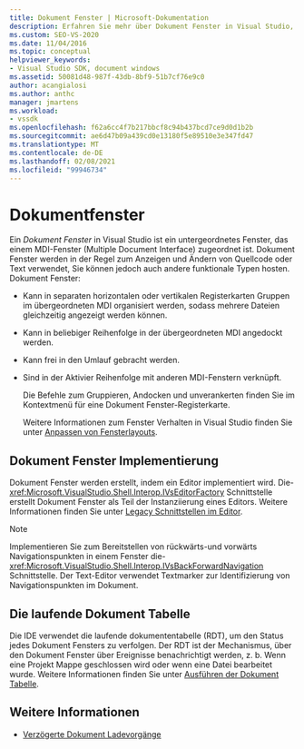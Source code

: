 ```yaml
---
title: Dokument Fenster | Microsoft-Dokumentation
description: Erfahren Sie mehr über Dokument Fenster in Visual Studio, einschließlich der Implementierung und der Art und Weise, wie die laufende Dokument Tabelle (RDT) ihren Status nachverfolgt.
ms.custom: SEO-VS-2020
ms.date: 11/04/2016
ms.topic: conceptual
helpviewer_keywords:
- Visual Studio SDK, document windows
ms.assetid: 50081d48-987f-43db-8bf9-51b7cf76e9c0
author: acangialosi
ms.author: anthc
manager: jmartens
ms.workload:
- vssdk
ms.openlocfilehash: f62a6cc4f7b217bbcf8c94b437bcd7ce9d0d1b2b
ms.sourcegitcommit: ae6d47b09a439cd0e13180f5e89510e3e347fd47
ms.translationtype: MT
ms.contentlocale: de-DE
ms.lasthandoff: 02/08/2021
ms.locfileid: "99946734"
---
```

# <a name="document-windows"></a>Dokumentfenster
Ein *Dokument Fenster* in Visual Studio ist ein untergeordnetes Fenster, das einem MDI-Fenster (Multiple Document Interface) zugeordnet ist. Dokument Fenster werden in der Regel zum Anzeigen und Ändern von Quellcode oder Text verwendet, Sie können jedoch auch andere funktionale Typen hosten. Dokument Fenster:

- Kann in separaten horizontalen oder vertikalen Registerkarten Gruppen im übergeordneten MDI organisiert werden, sodass mehrere Dateien gleichzeitig angezeigt werden können.

- Kann in beliebiger Reihenfolge in der übergeordneten MDI angedockt werden.

- Kann frei in den Umlauf gebracht werden.

- Sind in der Aktivier Reihenfolge mit anderen MDI-Fenstern verknüpft.

  Die Befehle zum Gruppieren, Andocken und unverankerten finden Sie im Kontextmenü für eine Dokument Fenster-Registerkarte.

  Weitere Informationen zum Fenster Verhalten in Visual Studio finden Sie unter [Anpassen von Fensterlayouts](../../ide/customizing-window-layouts-in-visual-studio.md).

## <a name="document-window-implementation"></a>Dokument Fenster Implementierung
 Dokument Fenster werden erstellt, indem ein Editor implementiert wird. Die- <xref:Microsoft.VisualStudio.Shell.Interop.IVsEditorFactory> Schnittstelle erstellt Dokument Fenster als Teil der Instanziierung eines Editors. Weitere Informationen finden Sie unter [Legacy Schnittstellen im Editor](/previous-versions/visualstudio/visual-studio-2015/extensibility/legacy-interfaces-in-the-editor?preserve-view=true&view=vs-2015).

> [!NOTE]
> Implementieren Sie zum Bereitstellen von rückwärts-und vorwärts Navigationspunkten in einem Fenster die- <xref:Microsoft.VisualStudio.Shell.Interop.IVsBackForwardNavigation> Schnittstelle. Der Text-Editor verwendet Textmarker zur Identifizierung von Navigationspunkten im Dokument.

## <a name="the-running-document-table"></a>Die laufende Dokument Tabelle
 Die IDE verwendet die laufende dokumententabelle (RDT), um den Status jedes Dokument Fensters zu verfolgen. Der RDT ist der Mechanismus, über den Dokument Fenster über Ereignisse benachrichtigt werden, z. b. Wenn eine Projekt Mappe geschlossen wird oder wenn eine Datei bearbeitet wurde. Weitere Informationen finden Sie unter [Ausführen der Dokument Tabelle](../../extensibility/internals/running-document-table.md).

## <a name="see-also"></a>Weitere Informationen
- [Verzögerte Dokument Ladevorgänge](../../extensibility/internals/delayed-document-loading.md)
